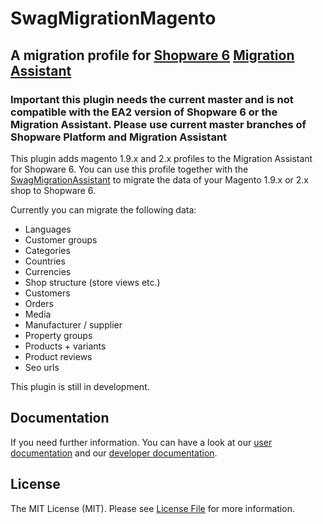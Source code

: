 # SwagMigrationMagento

## A migration profile for [Shopware 6](https://github.com/shopware/platform) [Migration Assistant](https://github.com/shopware/SwagMigrationAssistant)

### Important this plugin needs the current master and is not compatible with the EA2 version of Shopware 6 or the Migration Assistant. Please use current master branches of Shopware Platform and Migration Assistant

This plugin adds magento 1.9.x and 2.x profiles to the Migration Assistant for Shopware 6. You can use this profile together with the 
[SwagMigrationAssistant](https://github.com/shopware/SwagMigrationAssistant) to migrate the data of your Magento 1.9.x or 2.x shop to Shopware 6.

Currently you can migrate the following data:
- Languages
- Customer groups
- Categories
- Countries
- Currencies
- Shop structure (store views etc.)
- Customers
- Orders
- Media
- Manufacturer / supplier
- Property groups
- Products + variants
- Product reviews
- Seo urls

This plugin is still in development.

## Documentation

If you need further information. You can have a look at our [user documentation](https://docs.shopware.com/en/migration-en/Migrationprocess?category=migration-en) and our [developer documentation](https://docs.shopware.com/en/shopware-platform-dev-en/internals/plugins/shopware-migration-assistant).

## License

The MIT License (MIT). Please see [License File](LICENSE) for more information.
